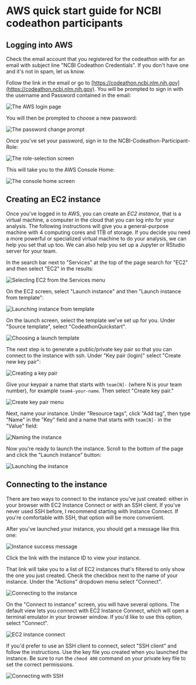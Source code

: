 # AWS quick start guide for NCBI codeathon participants

## Logging into AWS

Check the email account that you registered for the codeathon with for an email with subject line "NCBI Codeathon Credentials".
If you don't have one and it's not in spam, let us know.

Follow the link in the email or go to [https://codeathon.ncbi.nlm.nih.gov](https://codeathon.ncbi.nlm.nih.gov).
You will be prompted to sign in with the username and Password contained in the email:

![The AWS login page]()

You will then be prompted to choose a new password:

![The password change prompt]()

Once you've set your password, sign in to the NCBI-Codeathon-Participant-Role:

![The role-selection screen]()

This will take you to the AWS Console Home:

![The console home screen]()

## Creating an EC2 instance

Once you've logged in to AWS, you can create an *EC2 instance*, that is a virtual machine, a computer in the cloud that you can log into for your analysis.
The following instructions will give you a general-purpose machine with 4 computing cores and 1TB of storage.
If you decide you need a more powerful or specialized virtual machine to do your analysis, we can help you set that up too.
We can also help you set up a Jupyter or RStudio server for your team.

In the search bar next to "Services" at the top of the page search for "EC2" and then select "EC2" in the results:

![Selecting EC2 from the Services menu]()

On the EC2 screen, select "Launch instance" and then "Launch instance from template":

![Launching instance from template]()

On the launch screen, select the template we've set up for you.
Under "Source template", select "CodeathonQuickstart".

![Choosing a launch template]()

The next step is to generate a public/private key pair so that you can connect to the instance with ssh.
Under "Key pair (login)" select "Create new key pair":

![Creating a key pair]()

Give your keypair a name that starts with `team[N]-` (where N is your team number), for example `team4-your-name`.
Then select "Create key pair."

![Create key pair menu]()

Next, name your instance. Under "Resource tags", click "Add tag", then type "Name" in the "Key" field and a name that starts with `team[N]-` in the "Value" field:

![Naming the instance]()

Now you're ready to launch the instance.
Scroll to the bottom of the page and click the "Launch instance" button:

![Launching the instance]()

## Connecting to the instance

There are two ways to connect to the instance you've just created:
either in your browser with EC2 Instance Connect or with an SSH client.
If you've never used SSH before, I recommend starting with Instance Connect.
If you're comfortable with SSH, that option will be more convenient.

After you've launched your instance, you should get a message like this one:

![Instance success message]()

Click the link with the instance ID to view your instance.

That link will take you to a list of EC2 instances that's filtered to only show the one you just created.
Check the checkbox next to the name of your instance.
Under the "Actions" dropdown menu select "Connect".

![Connecting to the instance]()

On the "Connect to instance" screen, you will have several options.
The default view lets you connect with EC2 Instance Connect, which will open a terminal emulator in your browser window.
If you'd like to use this option, select "Connect".

![EC2 instance connect]()

If you'd prefer to use an SSH client to connect, select "SSH client" and follow the instructions.
Use the key file you created when you launched the instance.
Be sure to run the `chmod 400` command on your private key file to set the correct permissions.

![Connecting with SSH]()
